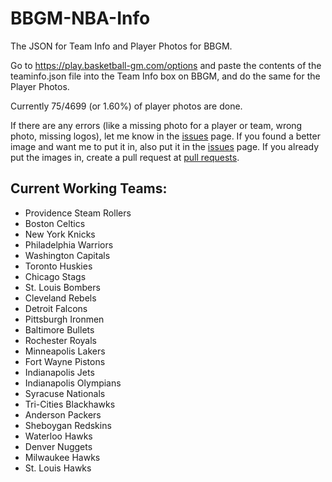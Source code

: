 # BBGM-NBA-Info
The JSON for Team Info and Player Photos for BBGM.

Go to https://play.basketball-gm.com/options and paste the contents of the teaminfo.json file into the Team Info box on BBGM, and do the same for the Player Photos.

Currently 75/4699 (or 1.60%) of player photos are done.

If there are any errors (like a missing photo for a player or team, wrong photo, missing logos), let me know in the [issues](https://github.com/mamamia5x/BBGM-NBA-Info/issues) page. If you found a better image and want me to put it in, also put it in the [issues](https://github.com/mamamia5x/BBGM-NBA-Info/issues) page. If you already put the images in, create a pull request at [pull requests](https://github.com/mamamia5x/BBGM-NBA-Info/pulls).

## Current Working Teams:
* Providence Steam Rollers
* Boston Celtics
* New York Knicks
* Philadelphia Warriors
* Washington Capitals
* Toronto Huskies
* Chicago Stags
* St. Louis Bombers
* Cleveland Rebels
* Detroit Falcons
* Pittsburgh Ironmen
* Baltimore Bullets
* Rochester Royals
* Minneapolis Lakers
* Fort Wayne Pistons
* Indianapolis Jets
* Indianapolis Olympians
* Syracuse Nationals
* Tri-Cities Blackhawks
* Anderson Packers
* Sheboygan Redskins
* Waterloo Hawks
* Denver Nuggets
* Milwaukee Hawks
* St. Louis Hawks
